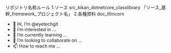 リポジトリ名称ルール
1.ソース
 src_kikan_dotnetcore_classlibrary
「ソース_基幹_fremework_プロジェクト名」
2.各種資料
 doc_tllincorn

- 👋 Hi, I’m @eyetechgit
- 👀 I’m interested in ...
- 🌱 I’m currently learning ...
- 💞️ I’m looking to collaborate on ...
- 📫 How to reach me ...

<!---
eyetechgit/eyetechgit is a ✨ special ✨ repository because its `README.md` (this file) appears on your GitHub profile.
You can click the Preview link to take a look at your changes.
--->
